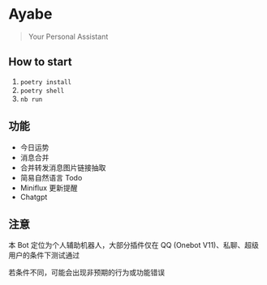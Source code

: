# Ayabe

> Your Personal Assistant

## How to start

1. `poetry install`
2. `poetry shell`
3. `nb run`

## 功能

- 今日运势
- 消息合并
- 合并转发消息图片链接抽取
- 简易自然语言 Todo
- Miniflux 更新提醒
- Chatgpt

## 注意

本 Bot 定位为个人辅助机器人，大部分插件仅在 QQ (Onebot V11)、私聊、超级用户的条件下测试通过

若条件不同，可能会出现非预期的行为或功能错误
